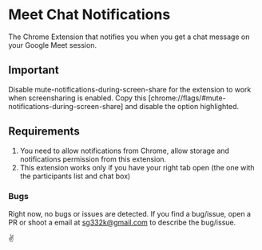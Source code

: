 # Meet Chat Notifications

The Chrome Extension that notifies you when you get a chat message on your Google Meet session.

## Important

Disable mute-notifications-during-screen-share for the extension to work when screensharing is enabled. Copy this [chrome://flags/#mute-notifications-during-screen-share] and disable the option highlighted.

## Requirements

1. You need to allow notifications from Chrome, allow storage and notifications permission from this extension.
2. This extension works only if you have your right tab open (the one with the participants list and chat box)

### Bugs

Right now, no bugs or issues are detected.
If you find a bug/issue, open a PR or shoot a email at sg332k@gmail.com to describe the bug/issue.

✌
